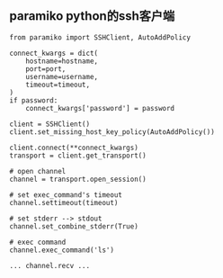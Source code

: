 ## paramiko python的ssh客户端

    from paramiko import SSHClient, AutoAddPolicy

    connect_kwargs = dict(
        hostname=hostname,
        port=port,
        username=username,
        timeout=timeout,
    )
    if password:
        connect_kwargs['password'] = password

    client = SSHClient()
    client.set_missing_host_key_policy(AutoAddPolicy())

    client.connect(**connect_kwargs)
    transport = client.get_transport()

    # open channel
    channel = transport.open_session()

    # set exec_command's timeout
    channel.settimeout(timeout)

    # set stderr --> stdout
    channel.set_combine_stderr(True)

    # exec command
    channel.exec_command('ls')

    ... channel.recv ...
